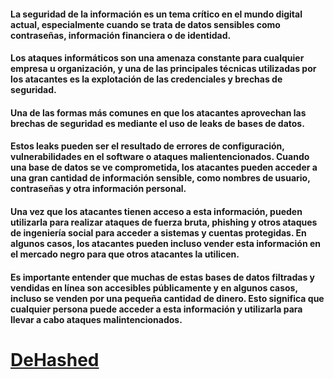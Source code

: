 #### La seguridad de la información es un tema crítico en el mundo digital actual, especialmente cuando se trata de datos sensibles como contraseñas, información financiera o de identidad.

#### Los ataques informáticos son una amenaza constante para cualquier empresa u organización, y una de las principales técnicas utilizadas por los atacantes es la explotación de las credenciales y brechas de seguridad.

#### Una de las formas más comunes en que los atacantes aprovechan las brechas de seguridad es mediante el uso de leaks de bases de datos. 

#### Estos leaks pueden ser el resultado de errores de configuración, vulnerabilidades en el software o ataques malientencionados. Cuando una base de datos se ve comprometida, los atacantes pueden acceder a una gran cantidad de información sensible, como nombres de usuario, contraseñas y otra información personal.

#### Una vez que los atacantes tienen acceso a esta información, pueden utilizarla para realizar ataques de fuerza bruta, phishing y otros ataques de ingeniería social para acceder a sistemas y cuentas protegidas. En algunos casos, los atacantes pueden incluso vender esta información en el mercado negro para que otros atacantes la utilicen.

#### Es importante entender que muchas de estas bases de datos filtradas y vendidas en línea son accesibles públicamente y en algunos casos, incluso se venden por una pequeña cantidad de dinero. Esto significa que cualquier persona puede acceder a esta información y utilizarla para llevar a cabo ataques malintencionados.

# [DeHashed](https://www.dehashed.com/)

